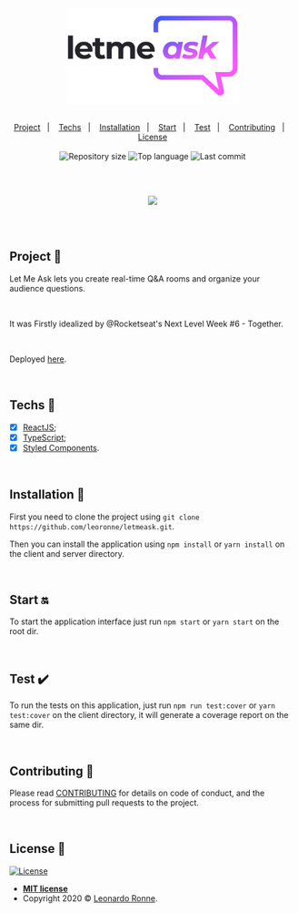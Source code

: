<p align="center">
  <img src="src\assets\img\png\transparentBanner.png" width="60%" />
</p>

##

<p align="center">
  <a href="#project-star2">Project</a>&nbsp;&nbsp;&nbsp;|&nbsp;&nbsp;&nbsp;
  <a href="#techs-rocket">Techs</a>&nbsp;&nbsp;&nbsp;|&nbsp;&nbsp;&nbsp;
  <a href="#installation-wrench">Installation</a>&nbsp;&nbsp;&nbsp;|&nbsp;&nbsp;&nbsp;
  <a href="#start-on">Start</a>&nbsp;&nbsp;&nbsp;|&nbsp;&nbsp;&nbsp;
  <a href="#test-heavy_check_mark">Test</a>&nbsp;&nbsp;&nbsp;|&nbsp;&nbsp;&nbsp;
  <a href="#contributing-">Contributing</a>&nbsp;&nbsp;&nbsp;|&nbsp;&nbsp;&nbsp;
  <a href="#license-memo">License</a>
  <br>
  <br>

  <img alt="Repository size" src="https://img.shields.io/github/repo-size/leoronne/letmeask">
  <img alt="Top language" src="https://img.shields.io/github/languages/top/leoronne/letmeask">
  <img alt="Last commit" src="https://img.shields.io/github/last-commit/leoronne/letmeask">

</p>

<br>

##

<p align="center">
  <img src="src\assets\img\banner.png"/>
</p>

##

<br>

## Project :star2:

Let Me Ask lets you create real-time Q&A rooms and organize your audience questions.

<br>

It was Firstly idealized by @Rocketseat's Next Level Week #6 - Together.

<br>

Deployed [here](https://letmeask.ronne.dev).

<br>

## Techs :rocket:

- [x] [ReactJS](https://reactjs.org);
- [x] [TypeScript](https://www.typescriptlang.org/);
- [x] [Styled Components](https://styled-components.com/).

<br>

## Installation :wrench:

First you need to clone the project using `git clone https://github.com/leoronne/letmeask.git`.

Then you can install the application using `npm install` or `yarn install` on the client and server directory.

<br>

## Start :on:

To start the application interface just run `npm start` or `yarn start` on the root dir.

<br>

## Test :heavy_check_mark:

To run the tests on this application, just run `npm run test:cover` or `yarn test:cover` on the client directory, it will generate a coverage report on the same dir.

<br>

## Contributing 🤔

Please read [CONTRIBUTING](https://github.com/leoronne/letmeask/blob/master/CONTRIBUTING.md) for details on code of conduct, and the process for submitting pull requests to the project.

<br>

## License :memo:

[![License](http://img.shields.io/:license-mit-blue.svg?style=flat-square)](http://badges.mit-license.org)

- **[MIT license](https://github.com/leoronne/letmeask/blob/master/LICENSE)**
- Copyright 2020 © <a href="https://github.com/leoronne" target="_blank">Leonardo Ronne</a>.

##
